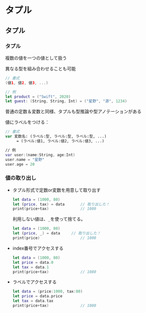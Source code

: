 # タプル



## タプル



### タプル

複数の値を一つの値として扱う

異なる型を組み合わせることも可能

```swift
// 書式
(値1, 値2, 値3, ...)

// 例
let product = ("Swift", 2020)
let guest: (String, String, Int) = ("星野", "源", 1234)
```

普通の定数＆変数と同様、タプルも型推論や型アノテーションがある

値にラベルをつける：

```swift
// 書式
var 変数名: (ラベル:型, ラベル:型, ラベル:型, ...)
	 = (ラベル:値1, ラベル:値2, ラベル:値3, ...)

// 例
var user:(name:String, age:Int)
user.name = "星野"
user.age = 20
```



### 値の取り出し

* タプル形式で定数or変数を用意して取り出す

  ```swift
  let data = (1000, 80)
  let (price, tax) = data		// 取り出した！
  print(price+tax)				// 1080
  ```

  利用しない値は、`_`を使って捨てる。

  ```swift
  let data = (1000, 80)
  let (price, _) = data		// 取り出した！
  print(price)					// 1000
  ```

* index番号でアクセスする

  ```swift
  let data = (1000, 80)
  let price = data.0
  let tax = data.1
  print(price+tax)				// 1080
  ```

* ラベルでアクセスする

  ```swift
  let data = (price:1000, tax:80)
  let price = data.price
  let tax = data.tax
  print(price+tax)				// 1080
  ```

  